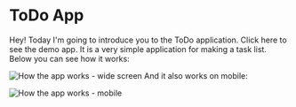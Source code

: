 ﻿# ToDo App

Hey! Today I'm going to introduce you to the ToDo application. Click here to see the demo app. It is a very simple application for making a task list. Below you can see how it works:

![How the app works - wide screen](https://i.imgur.com/mVvv6ZA.gif)
And it also works on mobile:

![How the app works - mobile](https://i.imgur.com/FH70AKq.gif)

